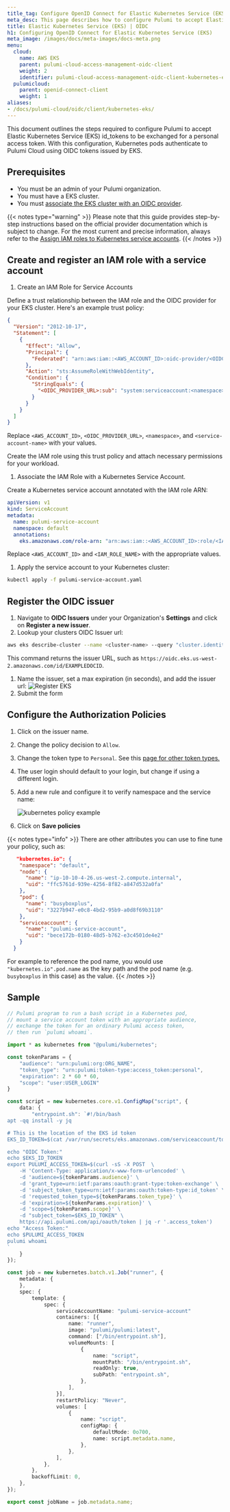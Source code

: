 ```yaml
---
title_tag: Configure OpenID Connect for Elastic Kubernetes Service (EKS) | OIDC
meta_desc: This page describes how to configure Pulumi to accept Elastic Kubernetes Service (EKS) OIDC tokens
title: Elastic Kubernetes Service (EKS) | OIDC
h1: Configuring OpenID Connect for Elastic Kubernetes Service (EKS)
meta_image: /images/docs/meta-images/docs-meta.png
menu:
  cloud:
    name: AWS EKS
    parent: pulumi-cloud-access-management-oidc-client
    weight: 2
    identifier: pulumi-cloud-access-management-oidc-client-kubernetes-eks
  pulumicloud:
    parent: openid-connect-client
    weight: 1
aliases:
- /docs/pulumi-cloud/oidc/client/kubernetes-eks/
---
```


This document outlines the steps required to configure Pulumi to accept Elastic Kubernetes Service (EKS) id_tokens to be exchanged for a personal access token. With this configuration, Kubernetes pods authenticate to Pulumi Cloud using OIDC tokens issued by EKS.

## Prerequisites

* You must be an admin of your Pulumi organization.
* You must have a EKS cluster.
* You must [associate the EKS cluster with an OIDC provider](https://docs.aws.amazon.com/eks/latest/userguide/enable-iam-roles-for-service-accounts.html).

{{< notes type="warning" >}}
Please note that this guide provides step-by-step instructions based on the official provider documentation which is subject to change. For the most current and precise information, always refer to the [Assign IAM roles to Kubernetes service accounts](https://docs.aws.amazon.com/eks/latest/userguide/associate-service-account-role.html).
{{< /notes >}}

## Create and register an IAM role with a service account

1. Create an IAM Role for Service Accounts

Define a trust relationship between the IAM role and the OIDC provider for your EKS cluster. Here's an example trust policy:

```json
{
  "Version": "2012-10-17",
  "Statement": [
    {
      "Effect": "Allow",
      "Principal": {
        "Federated": "arn:aws:iam::<AWS_ACCOUNT_ID>:oidc-provider/<OIDC_PROVIDER_URL>"
      },
      "Action": "sts:AssumeRoleWithWebIdentity",
      "Condition": {
        "StringEquals": {
          "<OIDC_PROVIDER_URL>:sub": "system:serviceaccount:<namespace>:<service-account-name>"
        }
      }
    }
  ]
}
```

Replace `<AWS_ACCOUNT_ID>`, `<OIDC_PROVIDER_URL>`, `<namespace>`, and `<service-account-name>` with your values.

Create the IAM role using this trust policy and attach necessary permissions for your workload.

1. Associate the IAM Role with a Kubernetes Service Account.

Create a Kubernetes service account annotated with the IAM role ARN:

```yaml
apiVersion: v1
kind: ServiceAccount
metadata:
  name: pulumi-service-account
  namespace: default
  annotations:
    eks.amazonaws.com/role-arn: "arn:aws:iam::<AWS_ACCOUNT_ID>:role/<IAM_ROLE_NAME>"
```

Replace `<AWS_ACCOUNT_ID>` and `<IAM_ROLE_NAME>` with the appropriate values.

1. Apply the service account to your Kubernetes cluster:

```bash
kubectl apply -f pulumi-service-account.yaml
```

## Register the OIDC issuer

1. Navigate to **OIDC Issuers** under your Organization's **Settings** and click on **Register a new issuer**.
1. Lookup your clusters OIDC Issuer url:

```bash
aws eks describe-cluster --name <cluster-name> --query "cluster.identity.oidc.issuer" --output text
```

This command returns the issuer URL, such as `https://oidc.eks.us-west-2.amazonaws.com/id/EXAMPLEDOCID`.

1. Name the issuer, set a max expiration (in seconds), and add the issuer url:
![Register EKS](../register-eks.png)
1. Submit the form

## Configure the Authorization Policies

1. Click on the issuer name.
1. Change the policy decision to `Allow`.
1. Change the token type to `Personal`. See this [page for other token types.](../#exchanging-oidc-tokens)
1. The user login should default to your login, but change if using a different login.
1. Add a new rule and configure it to verify namespace and the service name:

   ![kubernetes policy example](../eks-policy.png)

1. Click on **Save policies**

{{< notes type="info" >}}
   There are other attributes you can use to fine tune your policy, such as:

```json
   "kubernetes.io": {
    "namespace": "default",
    "node": {
      "name": "ip-10-10-4-26.us-west-2.compute.internal",
      "uid": "ffc5761d-939e-4256-8f82-a847d532a0fa"
    },
    "pod": {
      "name": "busyboxplus",
      "uid": "3227b947-e0c8-4bd2-95b9-a0d8f69b3110"
    },
    "serviceaccount": {
      "name": "pulumi-service-account",
      "uid": "bece172b-0180-48d5-b762-e3c4501de4e2"
    }
  }
```

For example to reference the pod name, you would use `"kubernetes.io".pod.name` as the key path and the pod name (e.g. `busyboxplus` in this case) as the value.
{{< /notes >}}

## Sample

```typescript
// Pulumi program to run a bash script in a Kubernetes pod,
// mount a service account token with an appropriate audience,
// exchange the token for an ordinary Pulumi access token,
// then run `pulumi whoami`.

import * as kubernetes from "@pulumi/kubernetes";

const tokenParams = {
    "audience": "urn:pulumi:org:ORG_NAME",
    "token_type": "urn:pulumi:token-type:access_token:personal",
    "expiration": 2 * 60 * 60,
    "scope": "user:USER_LOGIN"
}

const script = new kubernetes.core.v1.ConfigMap("script", {
    data: {
        "entrypoint.sh": `#!/bin/bash
apt -qq install -y jq

# This is the location of the EKS id token
EKS_ID_TOKEN=$(cat /var/run/secrets/eks.amazonaws.com/serviceaccount/token)

echo "OIDC Token:"
echo $EKS_ID_TOKEN
export PULUMI_ACCESS_TOKEN=$(curl -sS -X POST  \
    -H 'Content-Type: application/x-www-form-urlencoded' \
    -d 'audience=${tokenParams.audience}' \
    -d 'grant_type=urn:ietf:params:oauth:grant-type:token-exchange' \
    -d 'subject_token_type=urn:ietf:params:oauth:token-type:id_token' \
    -d 'requested_token_type=${tokenParams.token_type}' \
    -d 'expiration=${tokenParams.expiration}' \
    -d 'scope=${tokenParams.scope}' \
    -d "subject_token=$EKS_ID_TOKEN" \
    https://api.pulumi.com/api/oauth/token | jq -r '.access_token')
echo "Access Token:"
echo $PULUMI_ACCESS_TOKEN
pulumi whoami
`
    }
});

const job = new kubernetes.batch.v1.Job("runner", {
    metadata: {
    },
    spec: {
        template: {
            spec: {
                serviceAccountName: "pulumi-service-account"
                containers: [{
                    name: "runner",
                    image: "pulumi/pulumi:latest",
                    command: ["/bin/entrypoint.sh"],
                    volumeMounts: [
                        {
                            name: "script",
                            mountPath: "/bin/entrypoint.sh",
                            readOnly: true,
                            subPath: "entrypoint.sh",
                        },
                    ],
                }],
                restartPolicy: "Never",
                volumes: [
                    {
                        name: "script",
                        configMap: {
                            defaultMode: 0o700,
                            name: script.metadata.name,
                        },
                    },
                ],
            },
        },
        backoffLimit: 0,
    },
});

export const jobName = job.metadata.name;
```
